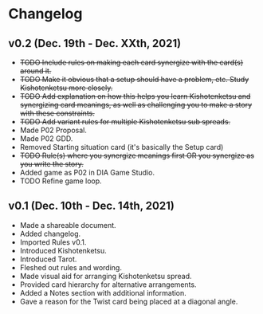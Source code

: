 # Changelog

## v0.2 (Dec. 19th - Dec. XXth, 2021)
- ~~TODO Include rules on making each card synergize with the card(s) around it.~~
- ~~TODO Make it obvious that a setup should have a problem, etc. Study Kishotenketsu more closely.~~
- ~~TODO Add explanation on how this helps you learn Kishotenketsu and synergizing card meanings, as well as challenging you to make a story with these constraints.~~
- ~~TODO Add variant rules for multiple Kishotenketsu sub spreads.~~
- Made P02 Proposal.
- Made P02 GDD.
- Removed Starting situation card (it's basically the Setup card)
- ~~TODO Rule(s) where you synergize meanings first OR you synergize as you write the story.~~
- Added game as P02 in DIA Game Studio.
- TODO Refine game loop.

## v0.1 (Dec. 10th - Dec. 14th, 2021)
- Made a shareable document. 
- Added changelog. 
- Imported Rules v0.1. 
- Introduced Kishotenketsu.
- Introduced Tarot. 
- Fleshed out rules and wording. 
- Made visual aid for arranging Kishotenketsu spread.
- Provided card hierarchy for alternative arrangements. 
- Added a Notes section with additional information. 
- Gave a reason for the Twist card being placed at a diagonal angle. 